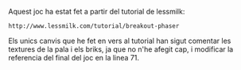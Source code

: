 Aquest joc ha estat fet a partir del tutorial de lessmilk:
    
    http://www.lessmilk.com/tutorial/breakout-phaser

Els unics canvis que he fet en vers al tutorial han sigut comentar les textures de la pala i els briks, ja que no n'he afegit cap, i modificar la referencia del final del joc en la linea 71.